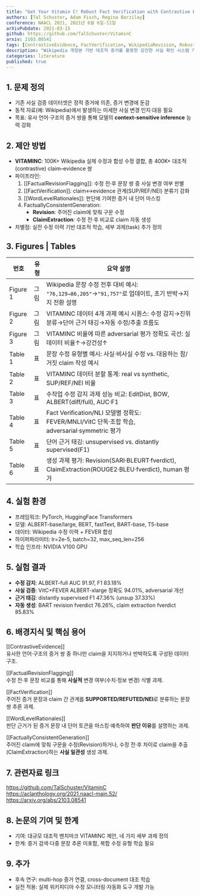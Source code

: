 ```yaml
---
title: "Get Your Vitamin C! Robust Fact Verification with Contrastive Evidence"
authors: [Tal Schuster, Adam Fisch, Regina Barzilay]
conference: NAACL 2021, 2021년 6월 6일-11일
arXivPubdate: 2021-03-15
github: https://github.com/TalSchuster/VitaminC
arxiv: 2103.08541
tags: [ContrastiveEvidence, FactVerification, WikipediaRevision, RobustModel, AdversarialTraining]
description: "Wikipedia 개정본 기반 대조적 증거를 활용한 강건한 사실 확인 시스템 개발"
categories: literature
published: true
---
```

## 1. 문제 정의
- 기존 사실 검증 데이터셋은 정적 증거에 의존, 증거 변경에 둔감
- 동적 자료(예: Wikipedia)에서 발생하는 미세한 사실 변경 인지·대응 필요
- 목표: 유사 언어·구조의 증거 쌍을 통해 모델의 **context-sensitive inference** 능력 강화

## 2. 제안 방법
- **VITAMINC**: 100K+ Wikipedia 실제 수정과 합성 수정 결합, 총 400K+ 대조적(contrastive) claim–evidence 쌍
- 파이프라인:
  1. [[FactualRevisionFlagging]]: 수정 전·후 문장 쌍 중 사실 변경 여부 판별
  2. [[FactVerification]]: claim↔evidence 관계(SUP/REF/NEI) 분류기 강화
  3. [[WordLevelRationales]]: 판단에 기여한 증거 내 단어 마스킹
  4. FactuallyConsistentGeneration:  
     - **Revision**: 주어진 claim에 맞춰 구문 수정  
     - **ClaimExtraction**: 수정 전·후 비교로 claim 자동 생성
- 차별점: 실전 수정 이력 기반 대조적 학습, 세부 과제(task) 추가 정의

## 3. Figures | Tables
| 번호    | 유형     | 요약 설명                                                                            |
|-------|---------|-------------------------------------------------------------------------------------|
| Figure 1 | 그림      | Wikipedia 문장 수정 전후 대비 예시: `"76,129→86,205"`→`"91,757"`로 업데이트, 초기 반박→지지 전환 설명         |
| Figure 2 | 그림      | VITAMINC 데이터 4개 과제 예시 시퀀스: 수정 감지→진위 분류→단어 근거 태깅→자동 수정/추출 흐름도                  |
| Figure 3 | 그림      | VITAMINC 비율에 따른 adversarial 평가 정확도 곡선: 실 데이터 비율↑→강건성↑                                   |
| Table 1  | 표       | 문장 수정 유형별 예시: 사실·비사실 수정 vs. 대응하는 참/거짓 claim 작성 예시                                     |
| Table 2  | 표       | VITAMINC 데이터 분할 통계: real vs synthetic, SUP/REF/NEI 비율                                             |
| Table 3  | 표       | 수작업 수정 감지 과제 성능 비교: EditDist, BOW, ALBERT(diff/full), AUC·F1                                    |
| Table 4  | 표       | Fact Verification/NLI 모델별 정확도: FEVER/MNLI/VitC 단독·조합 학습, adversarial·symmetric 평가                |
| Table 5  | 표       | 단어 근거 태깅: unsupervised vs. distantly supervised(F1)                                                   |
| Table 6  | 표       | 생성 과제 평가: Revision(SARI·BLEURT·fverdict), ClaimExtraction(ROUGE2·BLEU·fverdict), human 평가            |

## 4. 실험 환경
- 프레임워크: PyTorch, HuggingFace Transformers  
- 모델: ALBERT-base/large, BERT, fastText, BART-base, T5-base  
- 데이터: Wikipedia 수정 이력 + FEVER 합성  
- 하이퍼파라미터: lr=2e-5, batch=32, max_seq_len=256  
- 학습 인프라: NVIDIA V100 GPU  

## 5. 실험 결과
- **수정 감지**: ALBERT-full AUC 91.97, F1 83.18%  
- **사실 검증**: VitC+FEVER ALBERT-xlarge 정확도 94.01%, adversarial 개선  
- **근거 태깅**: distantly supervised F1 47.36% (unsup 37.33%)  
- **자동 생성**: BART revision fverdict 76.26%, claim extraction fverdict 85.83%  

## 6. 배경지식 및 핵심 용어
[[ContrastiveEvidence]]  
유사한 언어·구조의 증거 쌍 중 하나만 claim을 지지하거나 반박하도록 구성된 데이터 구조.  

[[FactualRevisionFlagging]]  
수정 전·후 문장 비교를 통해 **사실적** 변경 여부(수치·정보 변경) 식별 과제.  

[[FactVerification]]  
주어진 증거 문장과 claim 간 관계를 **SUPPORTED/REFUTED/NEI**로 분류하는 문장 쌍 추론 과제.  

[[WordLevelRationales]]  
판단 근거가 된 증거 문장 내 단어 토큰을 마스킹·예측하여 **판단 이유**를 설명하는 과제.  

[[FactuallyConsistentGeneration]]  
주어진 claim에 맞춰 구문을 수정(Revision)하거나, 수정 전·후 차이로 claim을 추출(ClaimExtraction)하는 **사실 일관성** 생성 과제.  

## 7. 관련자료 링크
https://github.com/TalSchuster/VitaminC  
https://aclanthology.org/2021.naacl-main.52/  
https://arxiv.org/abs/2103.08541  

## 8. 논문의 기여 및 한계
- 기여: 대규모 대조적 벤치마크 VITAMINC 제안, 네 가지 세부 과제 정의  
- 한계: 증거 검색·다중 문장 추론 미포함, 복합 수정 유형 학습 필요  

## 9. 추가
- 후속 연구: multi-hop 증거 연결, cross-document 대조 학습  
- 실전 적용: 실제 위키피디아 수정 모니터링·자동화 도구 개발 가능  
